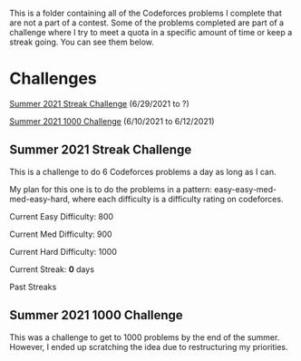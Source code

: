 This is a folder containing all of the Codeforces problems I complete that are not a part of a contest. Some of the problems completed are part of a challenge where I try to meet a quota in a specific amount of time or keep a streak going. You can see them below.

# Challenges

[Summer 2021 Streak Challenge](#summer-2021-streak-challenge) (6/29/2021 to ?)

[Summer 2021 1000 Challenge](#summer-2021-1000-challenge) (6/10/2021 to 6/12/2021)


## Summer 2021 Streak Challenge
This is a challenge to do 6 Codeforces problems a day as long as I can. 

My plan for this one is to do the problems in a pattern: easy-easy-med-med-easy-hard, where each difficulty is a difficulty rating on codeforces.

Current Easy Difficulty: 800

Current Med Difficulty: 900

Current Hard Difficulty: 1000

Current Streak: **0** days

Past Streaks

## Summer 2021 1000 Challenge
This was a challenge to get to 1000 problems by the end of the summer. However, I ended up scratching the idea due to restructuring my priorities. 
